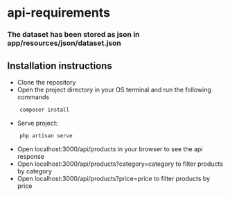 # api-requirements

### The dataset has been stored as json in app/resources/json/dataset.json
## Installation instructions
- Clone the repository
- Open the project directory in your OS terminal and run the following commands
```bash
    composer install
```
- Serve project:
```bash
    php artisan serve
```
- Open localhost:3000/api/products in your browser to see the api response
- Open localhost:3000/api/products?category=category to filter products by category
- Open localhost:3000/api/products?price=price to filter products by price


